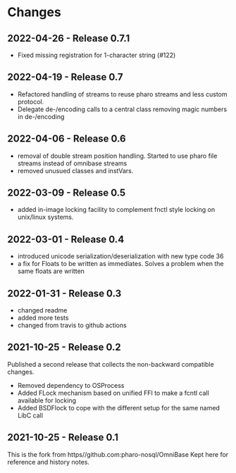 Changes
=======

2022-04-26 - Release 0.7.1
--------------------------

- Fixed missing registration for 1-character string (#122)

2022-04-19 - Release 0.7
------------------------

- Refactored handling of streams to reuse pharo streams and less custom protocol. 
- Delegate de-/encoding calls to a central class removing magic numbers in de-/encoding

2022-04-06 - Release 0.6
------------------------

- removal of double stream position handling. Started to use pharo file streams instead of omnibase streams
- removed unusued classes and instVars. 

2022-03-09 - Release 0.5
------------------------

- added in-image locking facility to complement fnctl style locking on unix/linux systems.

2022-03-01 - Release 0.4
------------------------

- introduced unicode serialization/deserialization with new type code 36
- a fix for Floats to be written as immediates. Solves a problem when the same floats are written

2022-01-31 - Release 0.3
------------------------

- changed readme 
- added more tests
- changed from travis to github actions

2021-10-25 - Release 0.2
------------------------

Published a second release that collects the non-backward compatible changes.

- Removed dependency to OSProcess
- Added FLock mechanism based on unified FFI to make a fcntl call available for locking
- Added BSDFlock to cope with the different setup for the same named LibC call

2021-10-25 - Release 0.1
------------------------

This is the fork from https//github.com:pharo-nosql/OmniBase Kept here for reference and history notes.
